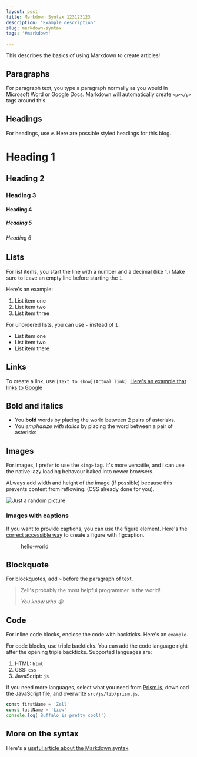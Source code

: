 ```yaml
---
layout: post
title: Markdown Syntax 123123123
description: "Example description"
slug: markdown-syntax
tags: '#markdown'

---
```


This describes the basics of using Markdown to create articles!

<!-- more -->

## Paragraphs

For paragraph text, you type a paragraph normally as you would in Microsoft Word or Google Docs. Markdown will automatically create `<p></p>` tags around this.

## Headings

For headings, use `#`. Here are possible styled headings for this blog.

# Heading 1
## Heading 2
### Heading 3
#### Heading 4
##### Heading 5
###### Heading 6

## Lists

For list items, you start the line with a number and a decimal (like 1.) Make sure to leave an empty line before starting the `1.`

Here's an example:

1. List item one
2. List item two
3. List item three

For unordered lists, you can use `-` instead of `1.`

- List item one
- List item two
- List item there

## Links

To create a link, use `[Text to show](Actual link)`. [Here's an example that links to Google](https://google.com)

## Bold and italics

- You **bold** words by placing the world between 2 pairs of asterisks.
- You *emphasize with italics* by placing the word between a pair of asterisks

## Images

For images, I prefer to use the `<img>` tag. It's more versatile, and I can use the native lazy loading behavour baked into newer browsers.

ALways add width and height of the image (if possible) because this prevents content from reflowing. (CSS already done for you).

<img loading="lazy" src="/images/2020/example.png" alt="Just a random picture">

### Images with captions

If you want to provide captions, you can use the figure element. Here's the [correct accessible way]() to create a figure with figcaption.

<figure role="figure" aria-label="hello-world">
  <img src="/images/2020/" alt="">
  <figcaption>hello-world</figcaption>
</figure>

## Blockquote

For blockquotes, add `>` before the paragraph of text.

> Zell's probably the most helpful programmer in the world!
>
> <cite>You know who 😝</cite>

## Code

For inline code blocks, enclose the code with backticks. Here's an `example`.

For code blocks, use triple backticks. You can add the code language right after the opening triple backticks. Supported languages are:

1. HTML: `html`
2. CSS: `css`
3. JavaScript: `js`

If you need more languages, select what you need from [Prism.js](https://prismjs.com/), download the JavaScript file, and overwrite `src/js/lib/prism.js`.

```js
const firstName = 'Zell'
const lastName = 'Liew'
console.log('Buffalo is pretty cool!')
```

## More on the syntax

Here's a [useful article about the Markdown syntax](https://www.markdownguide.org/basic-syntax/).
